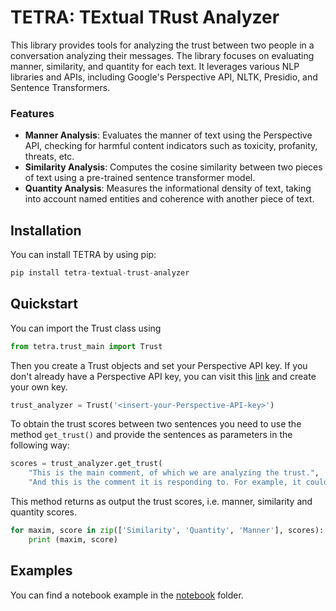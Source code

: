 # TETRA: TExtual TRust Analyzer
This library provides tools for analyzing the trust between two people in a conversation analyzing their messages. The library focuses on evaluating manner, similarity, and quantity for each text. It leverages various NLP libraries and APIs, including Google's Perspective API, NLTK, Presidio, and Sentence Transformers.

### Features

- **Manner Analysis**: Evaluates the manner of text using the Perspective API, checking for harmful content indicators such as toxicity, profanity, threats, etc.
- **Similarity Analysis**: Computes the cosine similarity between two pieces of text using a pre-trained sentence transformer model.
- **Quantity Analysis**: Measures the informational density of text, taking into account named entities and coherence with another piece of text.

## Installation
You can install TETRA by using pip: 

```python
pip install tetra-textual-trust-analyzer
```

## Quickstart
You can import the Trust class using
```python
from tetra.trust_main import Trust
```
Then you create a Trust objects and set your Perspective API key. If you don't already have a Perspective API key, you can visit this [link](https://perspectiveapi.com/) and create your own key. 

```python
trust_analyzer = Trust('<insert-your-Perspective-API-key>')
```
To obtain the trust scores between two sentences you need to use the method ```get_trust()``` and provide the sentences as parameters in the following way:

```python
scores = trust_analyzer.get_trust(
    "This is the main comment, of which we are analyzing the trust.",
    "And this is the comment it is responding to. For example, it could be a question.")
```

This method returns as output the trust scores, i.e. manner, similarity and quantity scores.

```python
for maxim, score in zip(['Similarity', 'Quantity', 'Manner'], scores):
    print (maxim, score)
```

## Examples

You can find a notebook example in the [notebook](https://github.com/simonamazzarino/TETRA/tree/main/example_notebook) folder. 




